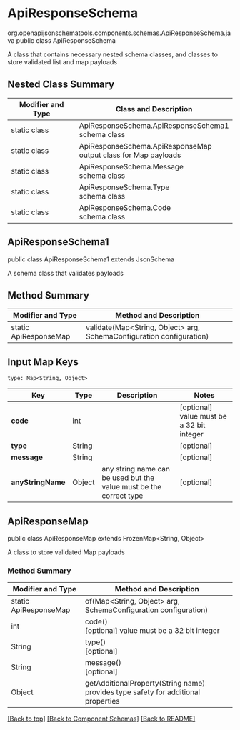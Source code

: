 # ApiResponseSchema
org.openapijsonschematools.components.schemas.ApiResponseSchema.java
public class ApiResponseSchema

A class that contains necessary nested schema classes, and classes to store validated list and map payloads

## Nested Class Summary
| Modifier and Type | Class and Description |
| ----------------- | ---------------------- |
| static class | ApiResponseSchema.ApiResponseSchema1<br> schema class |
| static class | ApiResponseSchema.ApiResponseMap<br> output class for Map payloads |
| static class | ApiResponseSchema.Message<br> schema class |
| static class | ApiResponseSchema.Type<br> schema class |
| static class | ApiResponseSchema.Code<br> schema class |

## ApiResponseSchema1
public class ApiResponseSchema1
extends JsonSchema

A schema class that validates payloads


## Method Summary
| Modifier and Type | Method and Description |
| ----------------- | ---------------------- |
| static ApiResponseMap | validate(Map<String, Object> arg, SchemaConfiguration configuration) |

## Input Map Keys
```
type: Map<String, Object>
```
Key | Type |  Description | Notes
------------ | ------------- | ------------- | -------------
**code** | int |  | [optional] value must be a 32 bit integer
**type** | String |  | [optional]
**message** | String |  | [optional]
**anyStringName** | Object | any string name can be used but the value must be the correct type | [optional]

## ApiResponseMap
public class ApiResponseMap
extends FrozenMap<String, Object>

A class to store validated Map payloads

### Method Summary
| Modifier and Type | Method and Description |
| ----------------- | ---------------------- |
| static ApiResponseMap | of(Map<String, Object> arg, SchemaConfiguration configuration) |
| int | code()<br>[optional] value must be a 32 bit integer |
| String | type()<br>[optional] |
| String | message()<br>[optional] |
| Object | getAdditionalProperty(String name)<br>provides type safety for additional properties |

[[Back to top]](#top) [[Back to Component Schemas]](../../../README.md#Component-Schemas) [[Back to README]](../../../README.md)

